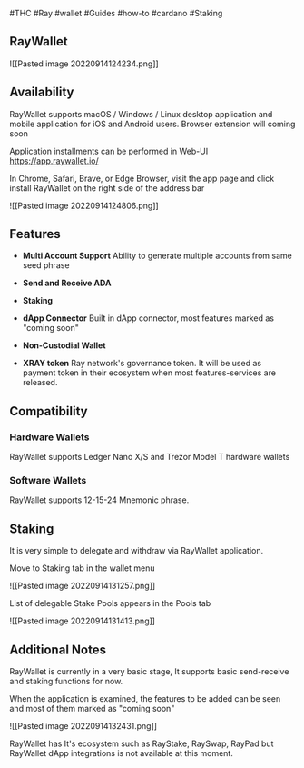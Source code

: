 #THC #Ray #wallet  #Guides #how-to #cardano #Staking 


## RayWallet




![[Pasted image 20220914124234.png]]




## Availability

RayWallet supports  macOS / Windows / Linux desktop application and mobile application for iOS and Android users. Browser extension will coming soon


Application installments can be performed in Web-UI
https://app.raywallet.io/

In Chrome, Safari, Brave, or Edge Browser, visit the app page and click install RayWallet on the right side of the address bar

![[Pasted image 20220914124806.png]]



## Features


- **Multi Account Support**
Ability to generate multiple accounts from same seed phrase

- **Send and Receive ADA**

- **Staking**

- **dApp Connector**
Built in dApp connector, most features marked as "coming soon"

- **Non-Custodial Wallet**

- **XRAY token**
Ray network's governance token. It will be used as payment token in their ecosystem when most features-services are released. 


## Compatibility

### Hardware Wallets

RayWallet supports Ledger Nano X/S and Trezor Model T hardware wallets


### Software Wallets

RayWallet supports 12-15-24 Mnemonic phrase.


## Staking

It is very simple to delegate and withdraw via RayWallet application.

Move to Staking tab in the wallet menu


![[Pasted image 20220914131257.png]]



List of delegable Stake Pools appears in the Pools tab

![[Pasted image 20220914131413.png]]



## Additional Notes

RayWallet is currently in a very basic stage, It supports basic send-receive and staking functions for now.

When the application is examined, the features to be added can be seen and most of them marked as "coming soon"

![[Pasted image 20220914132431.png]]


RayWallet has It's ecosystem such as RayStake, RaySwap, RayPad but RayWallet dApp integrations is not available at this moment.



